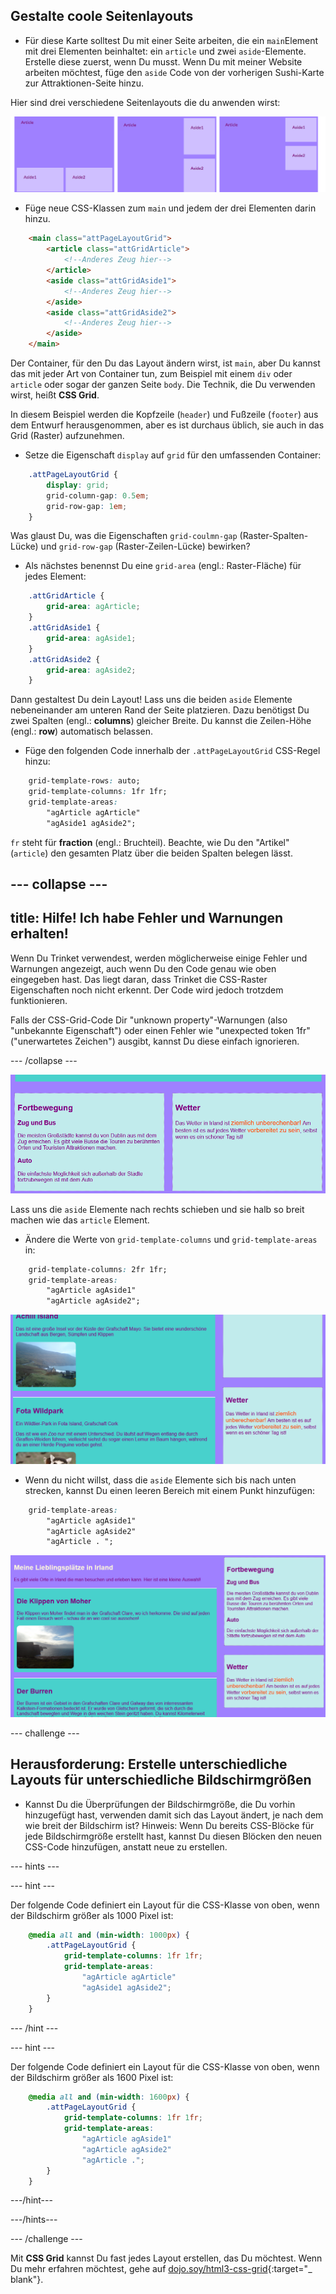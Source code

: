 ## Gestalte coole Seitenlayouts

+ Für diese Karte solltest Du mit einer Seite arbeiten, die ein `main`Element mit drei Elementen beinhaltet: ein `article` und zwei `aside`-Elemente. Erstelle diese zuerst, wenn Du musst. Wenn Du mit meiner Website arbeiten möchtest, füge den `aside` Code von der vorherigen Sushi-Karte zur Attraktionen-Seite hinzu. 

Hier sind drei verschiedene Seitenlayouts die du anwenden wirst:

![](images/cssGridLayouts.png)

+ Füge neue CSS-Klassen zum `main` und jedem der drei Elementen darin hinzu.

```html
    <main class="attPageLayoutGrid">
        <article class="attGridArticle">
            <!--Anderes Zeug hier-->
        </article>
        <aside class="attGridAside1">
            <!--Anderes Zeug hier-->
        </aside>
        <aside class="attGridAside2">
            <!--Anderes Zeug hier-->
        </aside>
    </main>
```

Der Container, für den Du das Layout ändern wirst, ist `main`, aber Du kannst das mit jeder Art von Container tun, zum Beispiel mit einem `div` oder `article` oder sogar der ganzen Seite `body`. Die Technik, die Du verwenden wirst, heißt **CSS Grid**.

In diesem Beispiel werden die Kopfzeile (`header`) und Fußzeile (`footer`) aus dem Entwurf herausgenommen, aber es ist durchaus üblich, sie auch in das Grid (Raster) aufzunehmen.

+ Setze die Eigenschaft `display` auf `grid` für den umfassenden Container:

```css
    .attPageLayoutGrid {
        display: grid;
        grid-column-gap: 0.5em;
        grid-row-gap: 1em;
    }
```

Was glaust Du, was die Eigenschaften `grid-coulmn-gap` (Raster-Spalten-Lücke) und `grid-row-gap` (Raster-Zeilen-Lücke) bewirken?

+ Als nächstes benennst Du eine `grid-area` (engl.: Raster-Fläche) für jedes Element: 

```css
    .attGridArticle {
        grid-area: agArticle;
    }
    .attGridAside1 {
        grid-area: agAside1;
    }
    .attGridAside2 {
        grid-area: agAside2;
    }
```

Dann gestaltest Du dein Layout! Lass uns die beiden `aside` Elemente nebeneinander am unteren Rand der Seite platzieren. Dazu benötigst Du zwei Spalten (engl.: **columns**) gleicher Breite. Du kannst die Zeilen-Höhe (engl.: **row**) automatisch belassen.

+ Füge den folgenden Code innerhalb der `.attPageLayoutGrid` CSS-Regel hinzu:

```css
    grid-template-rows: auto;
    grid-template-columns: 1fr 1fr;
    grid-template-areas: 
        "agArticle agArticle"
        "agAside1 agAside2";
```

`fr` steht für **fraction** (engl.: Bruchteil). Beachte, wie Du den "Artikel" (`article`) den gesamten Platz über die beiden Spalten belegen lässt.

## \--- collapse \---

## title: Hilfe! Ich habe Fehler und Warnungen erhalten!

Wenn Du Trinket verwendest, werden möglicherweise einige Fehler und Warnungen angezeigt, auch wenn Du den Code genau wie oben eingegeben hast. Das liegt daran, dass Trinket die CSS-Raster Eigenschaften noch nicht erkennt. Der Code wird jedoch trotzdem funktionieren.

Falls der CSS-Grid-Code Dir "unknown property"-Warnungen (also "unbekannte Eigenschaft") oder einen Fehler wie "unexpected token 1fr" ("unerwartetes Zeichen") ausgibt, kannst Du diese einfach ignorieren.

\--- /collapse \---

![Asides sind Seite an Seite am Boden](images/cssGridAsidesAtBottom.png)

Lass uns die `aside` Elemente nach rechts schieben und sie halb so breit machen wie das `article` Element.

+ Ändere die Werte von `grid-template-columns` und `grid-template-areas` in:

```css
    grid-template-columns: 2fr 1fr;
    grid-template-areas: 
        "agArticle agAside1"
        "agArticle agAside2";
```

![Asides sind unten auf der Rechten Seite](images/cssGridAsidesOnRight.png)

+ Wenn du nicht willst, dass die `aside` Elemente sich bis nach unten strecken, kannst Du einen leeren Bereich mit einem Punkt hinzufügen: 

```css
    grid-template-areas: 
        "agArticle agAside1"
        "agArticle agAside2"
        "agArticle . ";
```

![Asides an der rechten Seite ohne sich nach unten zu strecken](images/cssGridAsidesTopRight.png)

\--- challenge \---

## Herausforderung: Erstelle unterschiedliche Layouts für unterschiedliche Bildschirmgrößen

+ Kannst Du die Überprüfungen der Bildschirmgröße, die Du vorhin hinzugefügt hast, verwenden damit sich das Layout ändert, je nach dem wie breit der Bildschirm ist? Hinweis: Wenn Du bereits CSS-Blöcke für jede Bildschirmgröße erstellt hast, kannst Du diesen Blöcken den neuen CSS-Code hinzufügen, anstatt neue zu erstellen.

\--- hints \---

\--- hint \---

Der folgende Code definiert ein Layout für die CSS-Klasse von oben, wenn der Bildschirm größer als 1000 Pixel ist:

```css
    @media all and (min-width: 1000px) {
        .attPageLayoutGrid {
            grid-template-columns: 1fr 1fr;
            grid-template-areas: 
                "agArticle agArticle"
                "agAside1 agAside2";
        }
    }  
```

\--- /hint \---

\--- hint \---

Der folgende Code definiert ein Layout für die CSS-Klasse von oben, wenn der Bildschirm größer als 1600 Pixel ist:

```css
    @media all and (min-width: 1600px) {
        .attPageLayoutGrid {
            grid-template-columns: 1fr 1fr;
            grid-template-areas: 
                "agArticle agAside1"
                "agArticle agAside2"
                "agArticle .";
        }
    }  
```

\---/hint\---

\---/hints\---

\--- /challenge \---

Mit **CSS Grid** kannst Du fast jedes Layout erstellen, das Du möchtest. Wenn Du mehr erfahren möchtest, gehe auf [dojo.soy/html3-css-grid](http://dojo.soy/html3-css-grid){:target="_ blank"}.